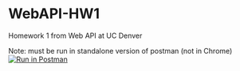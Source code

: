 # WebAPI-HW1
Homework 1 from Web API at UC Denver

Note: must be run in standalone version of postman (not in Chrome)
[![Run in Postman](https://run.pstmn.io/button.svg)](https://app.getpostman.com/run-collection/60db2ca321c22818058e)
